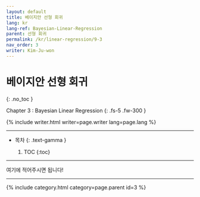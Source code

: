 ```yaml
---
layout: default
title: 베이지안 선형 회귀
lang: kr
lang-ref: Bayesian-Linear-Regression
parent: 선형 회귀
permalink: /kr/linear-regression/9-3
nav_order: 3
writer: Kim-Ju-won
---
```


# 베이지안 선형 회귀
{: .no_toc }


Chapter 3 : Bayesian Linear Regression
{: .fs-5 .fw-300 }


{% include writer.html writer=page.writer lang=page.lang %}

---

- 목차
    {: .text-gamma }

    1. TOC
    {:toc}

---
여기에 적어주시면 됩니다!

---

{% include category.html category=page.parent id=3 %}